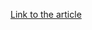 [Link to the article](https://unit42.paloaltonetworks.com/using-llms-obfuscate-malicious-javascript/)
